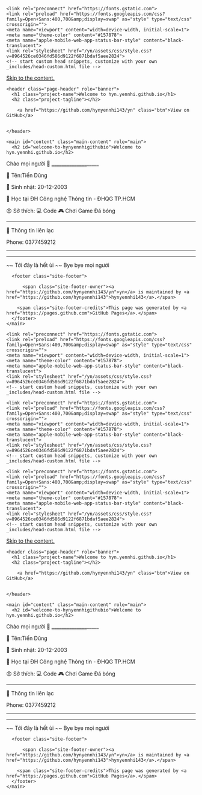 <!DOCTYPE html>
<html lang="en-US"><head>
    <meta charset="UTF-8">

<!-- Begin Jekyll SEO tag v2.7.1 -->
<title>Welcome to hyn.yennhi.github.io | yn</title>
<meta name="generator" content="Jekyll v3.9.0">
<meta property="og:title" content="Welcome to hyn.yennhi.github.io">
<meta property="og:locale" content="en_US">
<link rel="canonical" href="https://hynyennhi143.github.io/yn/">
<meta property="og:url" content="https://hynyennhi143.github.io/yn/">
<meta property="og:site_name" content="yn">
<meta name="twitter:card" content="summary">
<meta property="twitter:title" content="Welcome to hyn.yennhi.github.io">
<script type="application/ld+json">
{"url":"https://hynyennhi143.github.io/yn/","@type":"WebSite","headline":"Welcome to hyn.yennhi.github.io","name":"yn","@context":"https://schema.org"}</script>
<!-- End Jekyll SEO tag -->

    <link rel="preconnect" href="https://fonts.gstatic.com">
    <link rel="preload" href="https://fonts.googleapis.com/css?family=Open+Sans:400,700&amp;display=swap" as="style" type="text/css" crossorigin="">
    <meta name="viewport" content="width=device-width, initial-scale=1">
    <meta name="theme-color" content="#157878">
    <meta name="apple-mobile-web-app-status-bar-style" content="black-translucent">
    <link rel="stylesheet" href="/yn/assets/css/style.css?v=8964526ce0346fd586d9122f6871bdaf5aee2824">
    <!-- start custom head snippets, customize with your own _includes/head-custom.html file -->

<!-- Setup Google Analytics -->



<!-- You can set your favicon here -->
<!-- link rel="shortcut icon" type="image/x-icon" href="/yn/favicon.ico" -->

<!-- end custom head snippets -->

  </head>
  <body>
    <a id="skip-to-content" href="#content">Skip to the content.</a>

    <header class="page-header" role="banner">
      <h1 class="project-name">Welcome to hyn.yennhi.github.io</h1>
      <h2 class="project-tagline"></h2>
      
        <a href="https://github.com/hynyennhi143/yn" class="btn">View on GitHub</a>
      
      
    </header>

    <main id="content" class="main-content" role="main">
      <h2 id="welcome-to-hynyennhigithubio">Welcome to hyn.yennhi.github.io</h2>

<p>Chào mọi người 👋
<strong>__</strong><strong>__</strong><strong>__</strong><strong>__</strong><strong>__</strong><strong>__</strong><strong>__</strong>_____</p>

<p>🧑 Tên:Tiến Dũng</p>

<p>🎂 Sinh nhật: 20-12-2003</p>

<p>💼 Học tại ĐH Công nghệ Thông tin - ĐHQG TP.HCM</p>

<p>😍 Sở thích: 💻 Code 🎮 Chơi Game Đá bóng</p>

<hr>

<p>📱 Thông tin liên lạc</p>

<p>Phone: 0377459212</p>

<hr>

<hr>
<p>~~ Tới đây là hết ùi ~~ Bye bye mọi người</p>


      <footer class="site-footer">
        
          <span class="site-footer-owner"><a href="https://github.com/hynyennhi143/yn">yn</a> is maintained by <a href="https://github.com/hynyennhi143">hynyennhi143</a>.</span>
        
        <span class="site-footer-credits">This page was generated by <a href="https://pages.github.com">GitHub Pages</a>.</span>
      </footer>
    </main>
  

</body></html>
<head>
    <meta charset="UTF-8">

<!-- Begin Jekyll SEO tag v2.7.1 -->
<title>Welcome to hyn.yennhi.github.io | yn</title>
<meta name="generator" content="Jekyll v3.9.0">
<meta property="og:title" content="Welcome to hyn.yennhi.github.io">
<meta property="og:locale" content="en_US">
<link rel="canonical" href="https://hynyennhi143.github.io/yn/">
<meta property="og:url" content="https://hynyennhi143.github.io/yn/">
<meta property="og:site_name" content="yn">
<meta name="twitter:card" content="summary">
<meta property="twitter:title" content="Welcome to hyn.yennhi.github.io">
<script type="application/ld+json">
{"url":"https://hynyennhi143.github.io/yn/","@type":"WebSite","headline":"Welcome to hyn.yennhi.github.io","name":"yn","@context":"https://schema.org"}</script>
<!-- End Jekyll SEO tag -->

    <link rel="preconnect" href="https://fonts.gstatic.com">
    <link rel="preload" href="https://fonts.googleapis.com/css?family=Open+Sans:400,700&amp;display=swap" as="style" type="text/css" crossorigin="">
    <meta name="viewport" content="width=device-width, initial-scale=1">
    <meta name="theme-color" content="#157878">
    <meta name="apple-mobile-web-app-status-bar-style" content="black-translucent">
    <link rel="stylesheet" href="/yn/assets/css/style.css?v=8964526ce0346fd586d9122f6871bdaf5aee2824">
    <!-- start custom head snippets, customize with your own _includes/head-custom.html file -->

<!-- Setup Google Analytics -->



<!-- You can set your favicon here -->
<!-- link rel="shortcut icon" type="image/x-icon" href="/yn/favicon.ico" -->

<!-- end custom head snippets -->

  </head>
  <head>
    <meta charset="UTF-8">

<!-- Begin Jekyll SEO tag v2.7.1 -->
<title>Welcome to hyn.yennhi.github.io | yn</title>
<meta name="generator" content="Jekyll v3.9.0">
<meta property="og:title" content="Welcome to hyn.yennhi.github.io">
<meta property="og:locale" content="en_US">
<link rel="canonical" href="https://hynyennhi143.github.io/yn/">
<meta property="og:url" content="https://hynyennhi143.github.io/yn/">
<meta property="og:site_name" content="yn">
<meta name="twitter:card" content="summary">
<meta property="twitter:title" content="Welcome to hyn.yennhi.github.io">
<script type="application/ld+json">
{"url":"https://hynyennhi143.github.io/yn/","@type":"WebSite","headline":"Welcome to hyn.yennhi.github.io","name":"yn","@context":"https://schema.org"}</script>
<!-- End Jekyll SEO tag -->

    <link rel="preconnect" href="https://fonts.gstatic.com">
    <link rel="preload" href="https://fonts.googleapis.com/css?family=Open+Sans:400,700&amp;display=swap" as="style" type="text/css" crossorigin="">
    <meta name="viewport" content="width=device-width, initial-scale=1">
    <meta name="theme-color" content="#157878">
    <meta name="apple-mobile-web-app-status-bar-style" content="black-translucent">
    <link rel="stylesheet" href="/yn/assets/css/style.css?v=8964526ce0346fd586d9122f6871bdaf5aee2824">
    <!-- start custom head snippets, customize with your own _includes/head-custom.html file -->

<!-- Setup Google Analytics -->



<!-- You can set your favicon here -->
<!-- link rel="shortcut icon" type="image/x-icon" href="/yn/favicon.ico" -->

<!-- end custom head snippets -->

  </head>
  <html lang="en-US"><head>
    <meta charset="UTF-8">

<!-- Begin Jekyll SEO tag v2.7.1 -->
<title>Welcome to hyn.yennhi.github.io | yn</title>
<meta name="generator" content="Jekyll v3.9.0">
<meta property="og:title" content="Welcome to hyn.yennhi.github.io">
<meta property="og:locale" content="en_US">
<link rel="canonical" href="https://hynyennhi143.github.io/yn/">
<meta property="og:url" content="https://hynyennhi143.github.io/yn/">
<meta property="og:site_name" content="yn">
<meta name="twitter:card" content="summary">
<meta property="twitter:title" content="Welcome to hyn.yennhi.github.io">
<script type="application/ld+json">
{"url":"https://hynyennhi143.github.io/yn/","@type":"WebSite","headline":"Welcome to hyn.yennhi.github.io","name":"yn","@context":"https://schema.org"}</script>
<!-- End Jekyll SEO tag -->

    <link rel="preconnect" href="https://fonts.gstatic.com">
    <link rel="preload" href="https://fonts.googleapis.com/css?family=Open+Sans:400,700&amp;display=swap" as="style" type="text/css" crossorigin="">
    <meta name="viewport" content="width=device-width, initial-scale=1">
    <meta name="theme-color" content="#157878">
    <meta name="apple-mobile-web-app-status-bar-style" content="black-translucent">
    <link rel="stylesheet" href="/yn/assets/css/style.css?v=8964526ce0346fd586d9122f6871bdaf5aee2824">
    <!-- start custom head snippets, customize with your own _includes/head-custom.html file -->

<!-- Setup Google Analytics -->



<!-- You can set your favicon here -->
<!-- link rel="shortcut icon" type="image/x-icon" href="/yn/favicon.ico" -->

<!-- end custom head snippets -->

  </head>
  <body>
    <a id="skip-to-content" href="#content">Skip to the content.</a>

    <header class="page-header" role="banner">
      <h1 class="project-name">Welcome to hyn.yennhi.github.io</h1>
      <h2 class="project-tagline"></h2>
      
        <a href="https://github.com/hynyennhi143/yn" class="btn">View on GitHub</a>
      
      
    </header>

    <main id="content" class="main-content" role="main">
      <h2 id="welcome-to-hynyennhigithubio">Welcome to hyn.yennhi.github.io</h2>

<p>Chào mọi người 👋
<strong>__</strong><strong>__</strong><strong>__</strong><strong>__</strong><strong>__</strong><strong>__</strong><strong>__</strong>_____</p>

<p>🧑 Tên:Tiến Dũng</p>

<p>🎂 Sinh nhật: 20-12-2003</p>

<p>💼 Học tại ĐH Công nghệ Thông tin - ĐHQG TP.HCM</p>

<p>😍 Sở thích: 💻 Code 🎮 Chơi Game Đá bóng</p>

<hr>

<p>📱 Thông tin liên lạc</p>

<p>Phone: 0377459212</p>

<hr>

<hr>
<p>~~ Tới đây là hết ùi ~~ Bye bye mọi người</p>


      <footer class="site-footer">
        
          <span class="site-footer-owner"><a href="https://github.com/hynyennhi143/yn">yn</a> is maintained by <a href="https://github.com/hynyennhi143">hynyennhi143</a>.</span>
        
        <span class="site-footer-credits">This page was generated by <a href="https://pages.github.com">GitHub Pages</a>.</span>
      </footer>
    </main>
  

</body></html>
